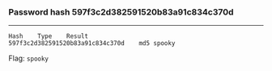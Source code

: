 ### Password hash 597f3c2d382591520b83a91c834c370d

---

```
Hash	Type	Result
597f3c2d382591520b83a91c834c370d	md5	spooky
```

Flag: `spooky`
